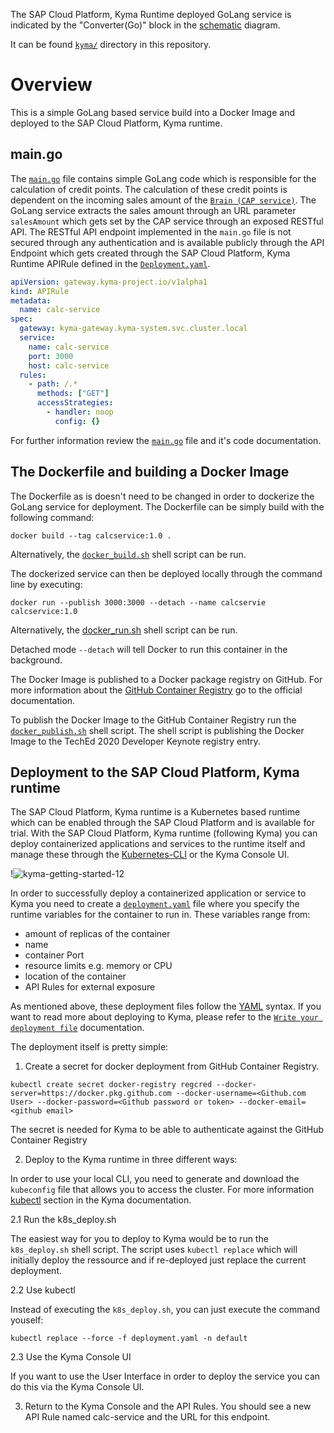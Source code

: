 The SAP Cloud Platform, Kyma Runtime deployed GoLang service is indicated by the "Converter(Go)" block in the [schematic](https://sap.sharepoint.com/:p:/r/sites/100499/_layouts/15/Doc.aspx?sourcedoc=%7B02231566-2A17-412E-8E59-5D0A34317F12%7D&file=Scratch.pptx&action=edit&mobileredirect=true) diagram.

It can be found [`kyma/`](https://github.com/SAP-samples/teched2020-developer-keynote/tree/main/kyma) directory in this repository.

# Overview
This is a simple GoLang based service build into a Docker Image and deployed to the SAP Cloud Platform, Kyma runtime.

## main.go
The [`main.go`](https://github.com/SAP-samples/teched2020-developer-keynote/blob/main/kyma/main.go) file contains simple GoLang code which is responsible for the calculation of credit points. The calculation of these credit points is dependent on the incoming sales amount of the [`Brain (CAP service)`](https://github.com/SAP-samples/teched2020-developer-keynote/tree/main/cap/brain). The GoLang service extracts the sales amount through an URL parameter `salesAmount` which gets set by the CAP service through an exposed RESTful API. The RESTful API endpoint implemented in the `main.go` file is not secured through any authentication and is available publicly through the API Endpoint which gets created through the SAP Cloud Platform, Kyma Runtime APIRule defined in the [`Deployment.yaml`](https://github.com/SAP-samples/teched2020-developer-keynote/blob/main/kyma/Deployment.yaml).

```yaml
apiVersion: gateway.kyma-project.io/v1alpha1
kind: APIRule
metadata:
  name: calc-service
spec:
  gateway: kyma-gateway.kyma-system.svc.cluster.local
  service:
    name: calc-service
    port: 3000
    host: calc-service
  rules:
    - path: /.*
      methods: ["GET"]
      accessStrategies:
        - handler: noop
          config: {}    

```

For further information review the [`main.go`](https://github.com/SAP-samples/teched2020-developer-keynote/blob/main/kyma/main.go) file and it's code documentation.

## The Dockerfile and building a Docker Image
The Dockerfile as is doesn't need to be changed in order to dockerize the GoLang service for deployment. The Dockerfile can be simply build with the following command:

```cli
docker build --tag calcservice:1.0 .

```

Alternatively, the [`docker_build.sh`](https://github.com/SAP-samples/teched2020-developer-keynote/blob/main/kyma/docker_build.sh) shell script can be run.

The dockerized service can then be deployed locally through the command line by executing:

```cli
docker run --publish 3000:3000 --detach --name calcservie calcservice:1.0

```

Alternatively, the [docker_run.sh](https://github.com/SAP-samples/teched2020-developer-keynote/blob/main/kyma/docker_run.sh) shell script can be run.


Detached mode `--detach` will tell Docker to run this container in the background.

The Docker Image is published to a Docker package registry on GitHub. For more information about the [GitHub Container Registry](https://docs.github.com/en/free-pro-team@latest/packages/getting-started-with-github-container-registry/about-github-container-registry) go to the official documentation.

To publish the Docker Image to the GitHub Container Registry run the [`docker_publish.sh`](https://github.com/SAP-samples/teched2020-developer-keynote/blob/main/kyma/docker_publish.sh) shell script. The shell script is publishing the Docker Image to the TechEd 2020 Developer Keynote registry entry.

## Deployment to the SAP Cloud Platform, Kyma runtime

The SAP Cloud Platform, Kyma runtime is a Kubernetes based runtime which can be enabled through the SAP Cloud Platform and is available for trial. With the SAP Cloud Platform, Kyma runtime (following Kyma) you can deploy containerized applications and services to the runtime itself and manage these through the [Kubernetes-CLI](https://kubernetes.io/docs/reference/kubectl/) or the Kyma Console UI.

!![kyma-getting-started-12](https://user-images.githubusercontent.com/9074514/99500857-37deda00-297b-11eb-9da3-0fdf90b125c7.png)

In order to successfully deploy a containerized application or service to Kyma you need to create a [`deployment.yaml`](https://github.com/SAP-samples/teched2020-developer-keynote/blob/main/kyma/Deployment.yaml) file where you specify the runtime variables for the container to run in. These variables range from:

- amount of replicas of the container
- name
- container Port
- resource limits e.g. memory or CPU
- location of the container
- API Rules for external exposure

As mentioned above, these deployment files follow the [YAML](https://yaml.org) syntax. If you want to read more about deploying to Kyma, please refer to the [`Write your deployment file`](https://kyma-project.io/docs/#details-deploy-with-a-private-docker-registry-write-your-deployment-file) documentation.

The deployment itself is pretty simple:

1. Create a secret for docker deployment from GitHub Container Registry.

``` shell
kubectl create secret docker-registry regcred --docker-server=https://docker.pkg.github.com --docker-username=<Github.com User> --docker-password=<Github password or token> --docker-email=<github email>
```

The secret is needed for Kyma to be able to authenticate against the GitHub Container Registry

2. Deploy to the Kyma runtime in three different ways:

In order to use your local CLI, you need to generate and download the `kubeconfig` file that allows you to access the cluster. For more information [kubectl](https://kyma-project.io/docs/master/components/security#details-access-kyma-kubectl) section in the Kyma documentation.

2.1 Run the k8s_deploy.sh

The easiest way for you to deploy to Kyma would be to run the `k8s_deploy.sh` shell script. The script uses `kubectl replace` which will initially deploy the ressource and if re-deployed just replace the current deployment.

2.2 Use kubectl

Instead of executing the `k8s_deploy.sh`, you can just execute the command youself:

```cli
kubectl replace --force -f deployment.yaml -n default
```

2.3 Use the Kyma Console UI

If you want to use the User Interface in order to deploy the service you can do this via the Kyma Console UI.



3. Return to the Kyma Console and the API Rules. You should see a new API Rule named calc-service and the URL for this endpoint.
